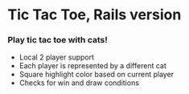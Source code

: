 # Tic Tac Toe, Rails version

### Play tic tac toe with cats!

* Local 2 player support
* Each player is represented by a different cat
* Square highlight color based on current player
* Checks for win and draw conditions
